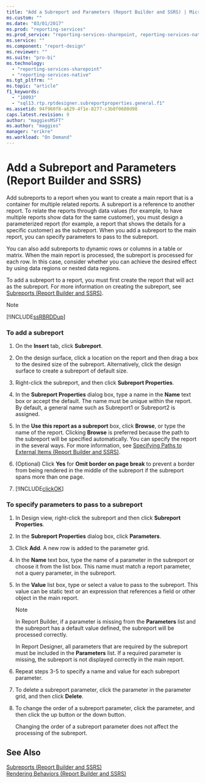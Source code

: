 ```yaml
---
title: "Add a Subreport and Parameters (Report Builder and SSRS) | Microsoft Docs"
ms.custom: ""
ms.date: "03/01/2017"
ms.prod: "reporting-services"
ms.prod_service: "reporting-services-sharepoint, reporting-services-native"
ms.service: ""
ms.component: "report-design"
ms.reviewer: ""
ms.suite: "pro-bi"
ms.technology: 
  - "reporting-services-sharepoint"
  - "reporting-services-native"
ms.tgt_pltfrm: ""
ms.topic: "article"
f1_keywords: 
  - "10093"
  - "sql13.rtp.rptdesigner.subreportproperties.general.f1"
ms.assetid: 94f960f8-a629-4f1e-8277-c3b8f0680d98
caps.latest.revision: 9
author: "maggiesMSFT"
ms.author: "maggies"
manager: "erikre"
ms.workload: "On Demand"
---
```

# Add a Subreport and Parameters (Report Builder and SSRS)
  Add subreports to a report when you want to create a main report that is a container for multiple related reports. A subreport is a reference to another report. To relate the reports through data values (for example, to have multiple reports show data for the same customer), you must design a parameterized report (for example, a report that shows the details for a specific customer) as the subreport. When you add a subreport to the main report, you can specify parameters to pass to the subreport.  
  
 You can also add subreports to dynamic rows or columns in a table or matrix. When the main report is processed, the subreport is processed for each row. In this case, consider whether you can achieve the desired effect by using data regions or nested data regions.  
  
 To add a subreport to a report, you must first create the report that will act as the subreport. For more information on creating the subreport, see [Subreports &#40;Report Builder and SSRS&#41;](../../reporting-services/report-design/subreports-report-builder-and-ssrs.md).  
  
> [!NOTE]  
>  [!INCLUDE[ssRBRDDup](../../includes/ssrbrddup-md.md)]  
  
### To add a subreport  
  
1.  On the **Insert** tab, click **Subreport**.  
  
2.  On the design surface, click a location on the report and then drag a box to the desired size of the subreport. Alternatively, click the design surface to create a subreport of default size.  
  
3.  Right-click the subreport, and then click **Subreport Properties**.  
  
4.  In the **Subreport Properties** dialog box, type a name in the **Name** text box or accept the default. The name must be unique within the report. By default, a general name such as Subreport1 or Subreport2 is assigned.  
  
5.  In the **Use this report as a subreport** box, click **Browse**, or type the name of the report. Clicking **Browse** is preferred because the path to the subreport will be specified automatically. You can specify the report in the several ways. For more information, see [Specifying Paths to External Items &#40;Report Builder and SSRS&#41;](../../reporting-services/report-design/specifying-paths-to-external-items-report-builder-and-ssrs.md).  
  
6.  (Optional) Click **Yes** for **Omit border on page break** to prevent a border from being rendered in the middle of the subreport if the subreport spans more than one page.  
  
7.  [!INCLUDE[clickOK](../../includes/clickok-md.md)]  
  
### To specify parameters to pass to a subreport  
  
1.  In Design view, right-click the subreport and then click **Subreport Properties**.  
  
2.  In the **Subreport Properties** dialog box, click **Parameters**.  
  
3.  Click **Add**. A new row is added to the parameter grid.  
  
4.  In the **Name** text box, type the name of a parameter in the subreport or choose it from the list box. This name must match a report parameter, not a query parameter, in the subreport.  
  
5.  In the **Value** list box, type or select a value to pass to the subreport. This value can be static text or an expression that references a field or other object in the main report.  
  
    > [!NOTE]  
    >  In Report Builder, if a parameter is missing from the **Parameters** list and the subreport has a default value defined, the subreport will be processed correctly.  
    >   
    >  In Report Designer, all parameters that are required by the subreport must be included in the **Parameters** list. If a required parameter is missing, the subreport is not displayed correctly in the main report.  
  
6.  Repeat steps 3-5 to specify a name and value for each subreport parameter.  
  
7.  To delete a subreport parameter, click the parameter in the parameter grid, and then click **Delete**.  
  
8.  To change the order of a subreport parameter, click the parameter, and then click the up button or the down button.  
  
     Changing the order of a subreport parameter does not affect the processing of the subreport.  
  
## See Also  
 [Subreports &#40;Report Builder and SSRS&#41;](../../reporting-services/report-design/subreports-report-builder-and-ssrs.md)   
 [Rendering Behaviors &#40;Report Builder  and SSRS&#41;](../../reporting-services/report-design/rendering-behaviors-report-builder-and-ssrs.md)  
  
  

